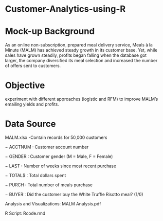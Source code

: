 # Customer-Analytics-using-R

# Mock-up Background
As an online non-subscription, prepared meal delivery service, Meals à la Minute (MALM) has achieved steady growth in its customer base. Yet, while sales have grown steadily, profits began falling when the database got larger, the company diversified its meal selection and increased the number of offers sent to customers. 

# Objective
experiment with different approaches (logistic and RFM) to improve MALM’s emailing yields and profits.

# Data Source

MALM.xlsx -Contain records for 50,000 customers

− ACCTNUM : Customer account number 

− GENDER : Customer gender (M = Male, F = Female) 

− LAST : Number of weeks since most recent purchase 

− TOTAL$ : Total dollars spent 

− PURCH : Total number of meals purchase 

− BUYER : Did the customer buy the White Truffle Risotto meal? (1/0)

Analysis and Visualizations: MALM Analysis.pdf

R Script: Rcode.rmd
